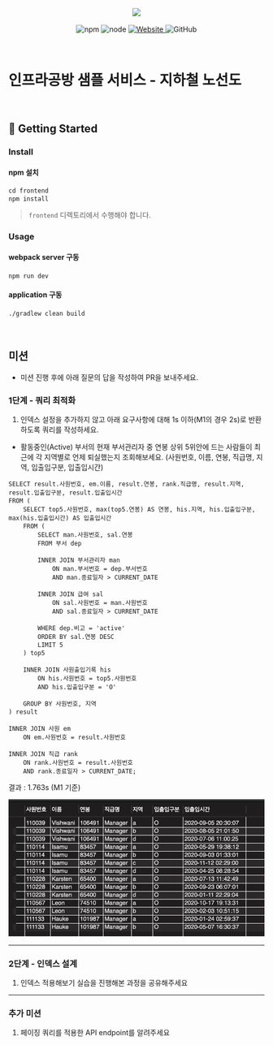 <p align="center">
    <img width="200px;" src="https://raw.githubusercontent.com/woowacourse/atdd-subway-admin-frontend/master/images/main_logo.png"/>
</p>
<p align="center">
  <img alt="npm" src="https://img.shields.io/badge/npm-%3E%3D%205.5.0-blue">
  <img alt="node" src="https://img.shields.io/badge/node-%3E%3D%209.3.0-blue">
  <a href="https://edu.nextstep.camp/c/R89PYi5H" alt="nextstep atdd">
    <img alt="Website" src="https://img.shields.io/website?url=https%3A%2F%2Fedu.nextstep.camp%2Fc%2FR89PYi5H">
  </a>
  <img alt="GitHub" src="https://img.shields.io/github/license/next-step/atdd-subway-service">
</p>

<br>

# 인프라공방 샘플 서비스 - 지하철 노선도

<br>

## 🚀 Getting Started

### Install
#### npm 설치
```
cd frontend
npm install
```
> `frontend` 디렉토리에서 수행해야 합니다.

### Usage
#### webpack server 구동
```
npm run dev
```
#### application 구동
```
./gradlew clean build
```
<br>

## 미션

* 미션 진행 후에 아래 질문의 답을 작성하여 PR을 보내주세요.

### 1단계 - 쿼리 최적화

1. 인덱스 설정을 추가하지 않고 아래 요구사항에 대해 1s 이하(M1의 경우 2s)로 반환하도록 쿼리를 작성하세요.

- 활동중인(Active) 부서의 현재 부서관리자 중 연봉 상위 5위안에 드는 사람들이 최근에 각 지역별로 언제 퇴실했는지 조회해보세요. (사원번호, 이름, 연봉, 직급명, 지역, 입출입구분, 입출입시간)

```
SELECT result.사원번호, em.이름, result.연봉, rank.직급명, result.지역, result.입출입구분, result.입출입시간
FROM (
	SELECT top5.사원번호, max(top5.연봉) AS 연봉, his.지역, his.입출입구분, max(his.입출입시간) AS 입출입시간
	FROM (
		SELECT man.사원번호, sal.연봉
		FROM 부서 dep

		INNER JOIN 부서관리자 man
			ON man.부서번호 = dep.부서번호
			AND man.종료일자 > CURRENT_DATE

		INNER JOIN 급여 sal
			ON sal.사원번호 = man.사원번호
			AND sal.종료일자 > CURRENT_DATE

		WHERE dep.비고 = 'active'
		ORDER BY sal.연봉 DESC
		LIMIT 5
	) top5
    
	INNER JOIN 사원출입기록 his
		ON his.사원번호 = top5.사원번호
		AND his.입출입구분 = 'O'
    
    GROUP BY 사원번호, 지역
) result

INNER JOIN 사원 em
	ON em.사원번호 = result.사원번호

INNER JOIN 직급 rank
	ON rank.사원번호 = result.사원번호
	AND rank.종료일자 > CURRENT_DATE;
```

결과 : 1.763s (M1 기준)

![step1](./images/step1_result.png)

---

### 2단계 - 인덱스 설계

1. 인덱스 적용해보기 실습을 진행해본 과정을 공유해주세요

---

### 추가 미션

1. 페이징 쿼리를 적용한 API endpoint를 알려주세요
